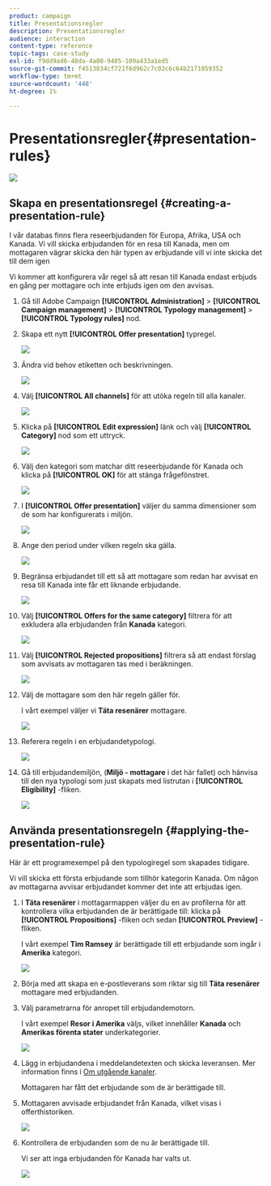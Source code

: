 ```yaml
---
product: campaign
title: Presentationsregler
description: Presentationsregler
audience: interaction
content-type: reference
topic-tags: case-study
exl-id: f9dd9ad6-48da-4a80-9405-109a433a1ed5
source-git-commit: f4513834cf721f6d962c7c02c6c64b2171059352
workflow-type: tm+mt
source-wordcount: '448'
ht-degree: 1%

---
```


# Presentationsregler{#presentation-rules}

![](../../assets/v7-only.svg)

## Skapa en presentationsregel {#creating-a-presentation-rule}

I vår databas finns flera reseerbjudanden för Europa, Afrika, USA och Kanada. Vi vill skicka erbjudanden för en resa till Kanada, men om mottagaren vägrar skicka den här typen av erbjudande vill vi inte skicka det till dem igen

Vi kommer att konfigurera vår regel så att resan till Kanada endast erbjuds en gång per mottagare och inte erbjuds igen om den avvisas.

1. Gå till Adobe Campaign **[!UICONTROL Administration]** > **[!UICONTROL Campaign management]** > **[!UICONTROL Typology management]** > **[!UICONTROL Typology rules]** nod.
1. Skapa ett nytt **[!UICONTROL Offer presentation]** typregel.

   ![](assets/offer_typology_example_001.png)

1. Ändra vid behov etiketten och beskrivningen.

   ![](assets/offer_typology_example_002.png)

1. Välj **[!UICONTROL All channels]** för att utöka regeln till alla kanaler.

   ![](assets/offer_typology_example_003.png)

1. Klicka på **[!UICONTROL Edit expression]** länk och välj **[!UICONTROL Category]** nod som ett uttryck.

   ![](assets/offer_typology_example_004.png)

1. Välj den kategori som matchar ditt reseerbjudande för Kanada och klicka på **[!UICONTROL OK]** för att stänga frågefönstret.

   ![](assets/offer_typology_example_005.png)

1. I **[!UICONTROL Offer presentation]** väljer du samma dimensioner som de som har konfigurerats i miljön.

   ![](assets/offer_typology_example_006.png)

1. Ange den period under vilken regeln ska gälla.

   ![](assets/offer_typology_example_007.png)

1. Begränsa erbjudandet till ett så att mottagare som redan har avvisat en resa till Kanada inte får ett liknande erbjudande.

   ![](assets/offer_typology_example_008.png)

1. Välj **[!UICONTROL Offers for the same category]** filtrera för att exkludera alla erbjudanden från **Kanada** kategori.

   ![](assets/offer_typology_example_020.png)

1. Välj **[!UICONTROL Rejected propositions]** filtrera så att endast förslag som avvisats av mottagaren tas med i beräkningen.

   ![](assets/offer_typology_example_021.png)

1. Välj de mottagare som den här regeln gäller för.

   I vårt exempel väljer vi **Täta resenärer** mottagare.

   ![](assets/offer_typology_example_009.png)

1. Referera regeln i en erbjudandetypologi.

   ![](assets/offer_typology_example_013.png)

1. Gå till erbjudandemiljön, (**Miljö - mottagare** i det här fallet) och hänvisa till den nya typologi som just skapats med listrutan i **[!UICONTROL Eligibility]** -fliken.

   ![](assets/offer_typology_example_014.png)

## Använda presentationsregeln {#applying-the-presentation-rule}

Här är ett programexempel på den typologiregel som skapades tidigare.

Vi vill skicka ett första erbjudande som tillhör kategorin Kanada. Om någon av mottagarna avvisar erbjudandet kommer det inte att erbjudas igen.

1. I **Täta resenärer** i mottagarmappen väljer du en av profilerna för att kontrollera vilka erbjudanden de är berättigade till: klicka på **[!UICONTROL Propositions]** -fliken och sedan **[!UICONTROL Preview]** -fliken.

   I vårt exempel **Tim Ramsey** är berättigade till ett erbjudande som ingår i **Amerika** kategori.

   ![](assets/offer_typology_example_015.png)

1. Börja med att skapa en e-postleverans som riktar sig till **Täta resenärer** mottagare med erbjudanden.
1. Välj parametrarna för anropet till erbjudandemotorn.

   I vårt exempel **Resor i Amerika** väljs, vilket innehåller **Kanada** och **Amerikas förenta stater** underkategorier.

   ![](assets/offer_typology_example_016.png)

1. Lägg in erbjudandena i meddelandetexten och skicka leveransen. Mer information finns i [Om utgående kanaler](../../interaction/using/about-outbound-channels.md).

   Mottagaren har fått det erbjudande som de är berättigade till.

1. Mottagaren avvisade erbjudandet från Kanada, vilket visas i offerthistoriken.

   ![](assets/offer_typology_example_018.png)

1. Kontrollera de erbjudanden som de nu är berättigade till.

   Vi ser att inga erbjudanden för Kanada har valts ut.

   ![](assets/offer_typology_example_019.png)
